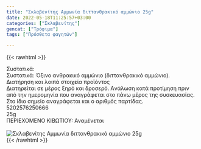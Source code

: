 ```yaml
---
title: "Σκλαβενίτης Αμμωνία διττανθρακικό αμμώνιο 25g"
date: 2022-05-18T11:25:57+03:00
categories: ["Σκλαβενίτης"]
gencat: ["Τρόφιμα"]
tags: ["Πρόσθετα φαγητών"]

---
```

{{< rawhtml >}}

<div class="sload446"><div class="product"><div id="sistatika">Συστατικά:</div><div class="alltext">Συστατικά: Όξινο ανθρακικό αμμώνιο (διττανθρακικό αμμώνιο).</div><div id="loipa">Διατήρηση και λοιπά στοιχεία προϊόντος</div><div class="alltext">Διατηρείται σε μέρος ξηρό και δροσερό. Aνάλωση κατά προτίμηση πριν από την ημερομηνία που αναγράφεται στο πάνω μέρος της συσκευασίας. Στο ίδιο σημείο αναγράφεται και ο αριθμός παρτίδας.</div><div id="barcode"><div id="barimage1"></div><span id="bartext">5202576250666</span></div><div id="varos"><div id="varosimage1"></div><span id="varostext">25g</span></div><div id="kivotio">ΠΕΡΙΕΧΟΜΕΝΟ ΚΙΒΩΤΙΟΥ: Αναμένεται</div><br><div class="pimg"><img alt="Σκλαβενίτης Αμμωνία διττανθρακικό αμμώνιο 25g" title="Σκλαβενίτης Αμμωνία διττανθρακικό αμμώνιο 25g" src="/media/images/sklavenitis-ammwnia-dittanthrakiko-ammwnio-25g.jpg"></div></div></div>
{{< /rawhtml >}}


